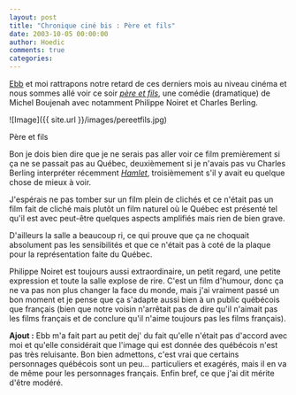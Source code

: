 ```yaml
---
layout: post
title: "Chronique ciné bis : Père et fils"
date: 2003-10-05 00:00:00
author: Hoedic
comments: true
categories: 
---
```



<a title="Le Voltigeur et l'Impératrice" href="http://ebb.monblogue.com/">Ebb</a> et moi rattrapons notre retard de ces derniers mois au niveau cinéma et nous sommes allé voir ce soir *<a title="Allociné" href="http://www.allocine.fr/film/fichefilm_gen_cfilm=44431.html">père et fils</a>*, une comédie (dramatique) de Michel Boujenah avec notamment Philippe Noiret et Charles Berling.

![Image]({{ site.url }}/images/pereetfils.jpg)
<div class="photoattrib">Père et fils</div>



Bon je dois bien dire que je ne serais pas aller voir ce film premièrement si ça ne se passait pas au Québec, deuxièmement si je n'avais pas vu Charles Berling interpréter récemment *<a title="Hamlet à Montréal" href="http://hoedic.ouvaton.org/blog48.html">Hamlet</a>*, troisièmement s'il y avait eu quelque chose de mieux à voir.

J'espérais ne pas tomber sur un film plein de clichés et ce n'était pas un film fait de cliché mais plutôt un film naturel où le Québec est présenté tel qu'il est avec peut-être quelques aspects amplifiés mais rien de bien grave.

D'ailleurs la salle a beaucoup ri, ce qui prouve que ça ne choquait absolument pas les sensibilités et que ce n'était pas à coté de la plaque pour la représentation faite du Québec.

Philippe Noiret est toujours aussi extraordinaire, un petit regard, une petite expression et toute la salle explose de rire. C'est un film d'humour, donc ça ne va pas non plus changer la face du monde, mais j'ai vraiment passé un bon moment et je pense que ça s'adapte aussi bien à un public québécois que français (bien que notre voisin n'arrêtait pas de dire qu'il n'aimait pas les films français et de conclure qu'il n'aime toujours pas les films français).

**Ajout :** Ebb m'a fait part au petit dej' du fait qu'elle n'était pas d'accord avec moi et qu'elle considérait que l'image qui est donnée des québécois n'est pas très reluisante. Bon bien admettons, c'est vrai que certains personnages québécois sont un peu... particuliers et exagérés, mais il en va de même pour les personnages français. Enfin bref, ce que j'ai dit mérite d'être modéré.